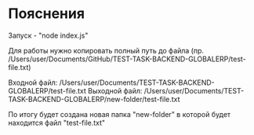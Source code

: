 # Пояснения

Запуск - "node index.js"

Для работы нужно копировать полный путь до файла (пр. /Users/user/Documents/GitHub/TEST-TASK-BACKEND-GLOBALERP/test-file.txt)

Входной файл: /Users/user/Documents/TEST-TASK-BACKEND-GLOBALERP/test-file.txt
Выходной файл: /Users/user/Documents/TEST-TASK-BACKEND-GLOBALERP/new-folder/test-file.txt


По итогу будет создана новая папка "new-folder" в которой будет находится файл "test-file.txt"
